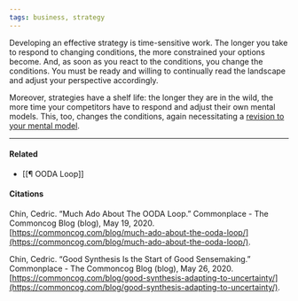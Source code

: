 ```yaml
---
tags: business, strategy
---
```


Developing an effective strategy is time-sensitive work. The longer you take to respond to changing conditions, the more constrained your options become. And, as soon as you react to the conditions, you change the conditions. You must be ready and willing to continually read the landscape and adjust your perspective accordingly.

Moreover, strategies have a shelf life: the longer they are in the wild, the more time your competitors have to respond and adjust their own mental models. This, too, changes the conditions, again necessitating a [revision to your mental model](https://publish.obsidian.md/mobydiction/strategy+is+about+developing+perspective).

---

#### Related

-   [[¶ OODA Loop]]

#### Citations

Chin, Cedric. “Much Ado About The OODA Loop.” Commonplace - The Commoncog Blog (blog), May 19, 2020. [https://commoncog.com/blog/much-ado-about-the-ooda-loop/](https://commoncog.com/blog/much-ado-about-the-ooda-loop/).

Chin, Cedric. “Good Synthesis Is the Start of Good Sensemaking.” Commonplace - The Commoncog Blog (blog), May 26, 2020. [https://commoncog.com/blog/good-synthesis-adapting-to-uncertainty/](https://commoncog.com/blog/good-synthesis-adapting-to-uncertainty/).